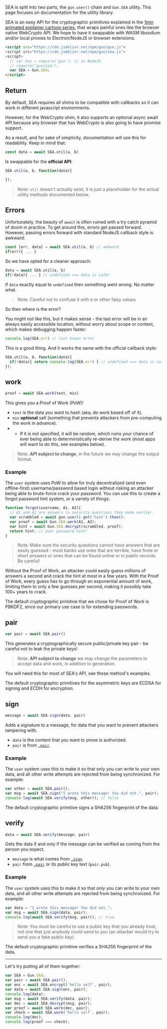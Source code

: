 SEA is split into two parts, the `gun.user()` chain and `Gun.SEA` utility. This page focuses on documentation for the utility library.

SEA is an easy API for the cryptographic primitives explained in the [1min animated explainer cartoon series](https://gun.eco/explainers/data/security.html), that wraps painful ones like the browser native WebCrypto API. We hope to have it swappable with WASM libsodium and/or local proxies to Electron/NodeJS or browser extensions.

```html
<script src="https://cdn.jsdelivr.net/npm/gun/gun.js">
<script src="https://cdn.jsdelivr.net/npm/gun/sea.js">
<script>
  // var Gun = require('gun'); // in NodeJS 
  // require('gun/sea');
  var SEA = Gun.SEA;
</script>
```

## Return

By default, SEA requires all shims to be compatible with callbacks so it can work in different javascript environments.

However, for the WebCrypto shim, it also supports an optional async await API because any browser that has WebCrypto is also going to have promise support.

As a result, and for sake of simplicity, documentation will use this for readability. Keep in mind that:

```javascript
const data = await SEA.util(a, b)
```

Is swappable for the **official API**:

```javascript
SEA.util(a, b, function(data){

});
```

 > Note: `util` doesn't actually exist, it is just a placeholder for the actual utility methods documented below.

## Errors

Unfortunately, the beauty of `await` is often ruined with a try catch pyramid of doom in practice. To get around this, errors get passed forward. However, passing errors forward with standard NodeJS callback style is awkward:

```javascript
const [err, data] = await SEA.util(a, b) // awkward
if(err){ ... }
```

So we have opted for a cleaner approach:

```javascript
data = await SEA.util(a, b)
if(!data){ ... } // undefined === data is safer
```

If `data` exactly equal to `undefined` then something went wrong. No matter what.

> Note: Careful not to confuse it with `0` or other falsy values

So then where is the error?

You might not like this, but it makes sense - the last error will be in an always easily accessible location, without worry about scope or context, which makes debugging happen faster:

```javascript
console.log(SEA.err) // last known error
```

This is a good thing. And it works the same with the official callback style:

```javascript
SEA.util(a, b, function(data){
  if(!data){ return console.log(SEA.err) } // undefined === data is safer
});
```

## work

```javascript
proof = await SEA.work(text, mix)
```

This gives you a Proof of Work (PoW)!

 - `text` is the data you want to hash (aka, do work based off of it).
 - `mix` **optional** salt (something that prevents attackers from pre-computing the work in advance).
 - - If it is not specified, it will be random, which ruins your chance of ever being able to deterministically re-derive the work (most apps will want to do this, see examples below).

> Note: **API subject to change**, in the future we may change the output format.

### Example

The `user` system uses PoW to allow for truly decentralized (and even offline-first) username/password based login without risking an attacker being able to brute-force crack your password. You can use this to create a forgot password hint system, or a variety of things:

```javascript
function forgot(username, A1, A2){
  // A1 and A2 are answers to security questions they made earlier.
  var scrambled = await gun.user().get('hint').then();
  var proof = await Gun.SEA.work(A1, A2);
  var hint = await Gun.SEA.decrypt(scrambled, proof);
  return hint; // your password hint!
}
```

 > Note: Make sure the security questions cannot have answers that are easily guessed - most banks use ones that are terrible, have finite or short answers or ones that can be found online or in public records. Be careful!

Without the Proof of Work, an attacker could easily guess millions of answers a second and crack the hint at most in a few years. With the Proof of Work, every guess has to go through an exponential amount of work, limiting them to only a few guesses per second, making it possibly take 100+ years to crack.

The default cryptographic primitive that we chose for Proof of Work is PBKDF2, since our primary use case is for extending passwords.

## pair
 
```javascript
var pair = await SEA.pair()
```

This generates a cryptographically secure public/private key pair - be careful not to leak the private keys!

> Note: **API subject to change** we may change the parameters to accept data and work, in addition to generation.

You will need this for most of SEA's API, see those method's examples.

The default cryptographic primitives for the asymmetric keys are ECDSA for signing and ECDH for encryption.

## sign

```javascript
message = await SEA.sign(data, pair)
```

Adds a signature to a message, for data that you want to prevent attackers tampering with.

 - `data` is the content that you want to prove is authorized.
 - `pair` is from [`.pair`](#pair).

### Example

The `user` system uses this to make it so that only you can write to your own data, and all other write attempts are rejected from being synchronized. For example:

```javascript
var other = await SEA.pair();
var msg = await SEA.sign("I wrote this message! You did not.", pair);
console.log(await SEA.verify(msg, other)); // false
```

The default cryptographic primitive signs a SHA256 fingerprint of the data.

## verify

```javascript
data = await SEA.verify(message, pair)
```

Gets the data if and only if the message can be verified as coming from the person you expect.

 - `message` is what comes from [`.sign`](#sign).
 - `pair` from [`.pair`](#pair) or its public key text (`pair.pub`).

### Example

The `user` system uses this to make it so that only you can write to your own data, and all other write attempts are rejected from being synchronized. For example:

```javascript
var data = "I wrote this message! You did not.";
var msg = await SEA.sign(data, pair);
console.log(await SEA.verify(msg, pair)); // true
```

> Note: You must be careful to use a public key that you already trust, not one that just anybody could send to you (an attacker would try to send you a fake public key).

The default cryptographic primitive verifies a SHA256 fingerprint of the data.


---

Let's try putting all of them together:

```javascript
var SEA = Gun.SEA;
var pair = await SEA.pair();
var enc = await SEA.encrypt('hello self', pair);
var data = await SEA.sign(enc, pair);
console.log(data);
var msg = await SEA.verify(data, pair);
var dec = await SEA.decrypt(msg, pair);
var proof = await SEA.work(dec, pair);
var check = await SEA.work('hello self', pair);
console.log(dec);
console.log(proof === check);
```